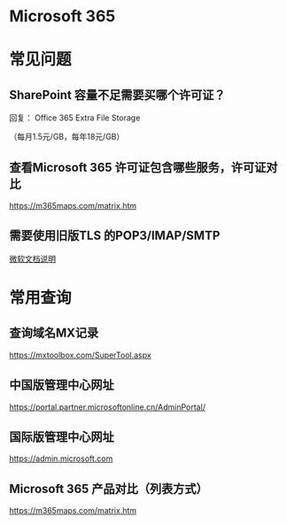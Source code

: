 # Microsoft 365


# 常见问题

## SharePoint 容量不足需要买哪个许可证？
回复：
Office 365 Extra File Storage

（每月1.5元/GB，每年18元/GB）

## 查看Microsoft 365 许可证包含哪些服务，许可证对比

https://m365maps.com/matrix.htm


## 需要使用旧版TLS 的POP3/IMAP/SMTP

[微软文档说明](/m365/popsmtpimap.md)





# 常用查询

## 查询域名MX记录

https://mxtoolbox.com/SuperTool.aspx

## 中国版管理中心网址

https://portal.partner.microsoftonline.cn/AdminPortal/

## 国际版管理中心网址

https://admin.microsoft.com

## Microsoft 365 产品对比（列表方式）

https://m365maps.com/matrix.htm
